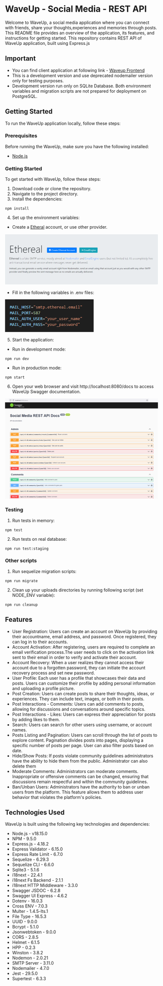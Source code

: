 # WaveUp - Social Media - REST API

Welcome to WaveUp, a social media application where you can connect with friends, share your thoughts,experiences and memories through posts.
This README file provides an overview of the application, its features, and instructions for getting started. This repository contains REST API of WaveUp application, built using Express.js 

## Important
- You can find client application at following link - [Waveup Frontend](https://www.google.com)
- This is a development version and use deprecated nodemailer version only for testing purposes. 
- Development version run only on SQLite Database. Both environment variables and migration scripts are not prepared for deployment on PostgreSQL. 

## Getting Started
To run the WaveUp application locally, follow these steps:

### Prerequisites
Before running the WaveUp, make sure you have the following installed:
-	[Node.js](https://nodejs.org/en)

### Getting Started
To get started with WaveUp, follow these steps:

1.  Download code or clone the repository.
2.	Navigate to the project directory.
3.	Install the dependencies:
```
npm install
```
4.	Set up the environment variables:

- Create a [Etheral](https://ethereal.email/) account, or use other provider.

![](./readme/etheral.PNG)

-	Fill in the following variables in .env files:

![](./readme/env.PNG)

5.	Start the application:
- Run in development mode:
```
npm run dev
```
- Run in production mode:
```
npm start
```
6. Open your web browser and visit http://localhost:8080/docs to access WaveUp Swagger documentation.

![](./readme/swagger-docs.PNG)


### Testing 
1.	Run tests in memory:
```
npm test
```
2.	Run tests on real database:
```
npm run test:staging
```
### Other scripts
1.	Run sequelize migration scripts:
```
npm run migrate
```
2.	Clean up your uploads directories by running following script (set NODE_ENV variable):
```
npm run cleanup
```


## Features
- User Registration: Users can create an account on WaveUp by providing their accountname, email address, and password. Once registered, they can log in to their accounts.
- Account Activation: After registering, users are required to complete an email verification process.The user needs to click on the activation link sent to their email in order to verify and activate their account. 
- Account Recovery: When a user realizes they cannot access their account due to a forgotten password, they can initiate the account recovery process and set new password.
- User Profile: Each user has a profile that showcases their data and posts. Users can customize their profile by adding personal information and uploading a profile picture.
- Post Creation: Users can create posts to share their thoughts, ideas, or experiences. They can include text, images, or both in their posts.
- Post Interactions - Comments: Users can add comments to posts, allowing for discussions and conversations around specific topics.
- Post Interactions - Likes: Users can express their appreciation for posts by adding likes to them.
- Search: Users can search for other users using username, or account names.
- Posts Listing and Pagination: Users can scroll through the list of posts to explore content. Pagination divides posts into pages, displaying a specific number of posts per page. User can also filter posts based on date.
- Hide/Show Posts: If posts violate community guidelines administrators have the ability to hide them  from the public. Administrator can also delete them
- Moderate Comments: Administrators can moderate comments. Inappropriate or offensive comments can be changed, ensuring that discussions remain respectful and within the community guidelines.
- Ban/Unban Users: Administrators have the authority to ban or unban users from the platform. This feature allows them to address user behavior that violates the platform's policies. 

## Technologies Used

WaveUp is built using the following key technologies and dependencies:
- Node.js - v18.15.0
- NPM - 9.5.0
- Express.js - 4.18.2
- Express Validator - 6.15.0
- Express Rate Limit - 6.7.0
- Sequelize - 6.29.3
- Sequelize CLI - 6.6.0
- Sqlite3 - 5.1.6
- i18next - 22.4.1
- i18next Fs Backend - 2.1.1
- i18next HTTP Middleware - 3.3.0
- Swagger JSDOC - 6.2.8
- Swagger UI Express - 4.6.2
- Dotenv - 16.0.3
- Cross ENV - 7.0.3
- Multer - 1.4.5-lts.1
- File Type - 16.5.3
- UUID - 9.0.0
- Bcrypt - 5.1.0
- Jsonwebtoken - 9.0.0
- CORS - 2.8.5
- Helmet - 6.1.5
- HPP - 0.2.3
- Winston - 3.8.2
- Nodemon - 2.0.21
- SMTP Server - 3.11.0
- Nodemailer - 4.7.0
- Jest - 29.5.0
- Supertest - 6.3.3





